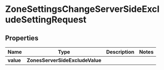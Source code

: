 

# ZoneSettingsChangeServerSideExcludeSettingRequest


## Properties

| Name | Type | Description | Notes |
|------------ | ------------- | ------------- | -------------|
|**value** | **ZonesServerSideExcludeValue** |  |  |



